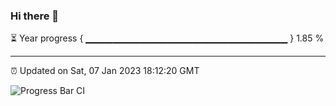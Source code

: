 ### Hi there 👋

⏳ Year progress { ▁▁▁▁▁▁▁▁▁▁▁▁▁▁▁▁▁▁▁▁▁▁▁▁▁▁▁▁▁▁ } 1.85 %

---

⏰ Updated on Sat, 07 Jan 2023 18:12:20 GMT

![Progress Bar CI](https://github.com/liununu/liununu/workflows/Progress%20Bar%20CI/badge.svg)
